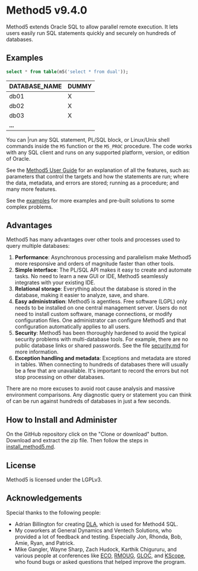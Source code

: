 # Method5 v9.4.0

Method5 extends Oracle SQL to allow parallel remote execution. It lets users easily run SQL statements quickly and securely on hundreds of databases.

## Examples

```sql
select * from table(m5('select * from dual'));
```

|DATABASE_NAME|DUMMY |
|-------------|------|
|db01         |X     |
|db02         |X     |
|db03         |X     |
|**...**      |      |

You can |run any SQL statement, PL/SQL block, or Linux/Unix shell commands inside the `M5` function or the `M5_PROC` procedure. The code works with any SQL client and runs on any supported platform, version, or edition of Oracle.

See the [Method5 User Guide](user_guide.md) for an explanation of all the features, such as: parameters that control the targets and how the statements are run; where the data, metadata, and errors are stored; running as a procedure; and many more features.

See the [examples](examples/readme.md) for more examples and pre-built solutions to some complex problems.

## Advantages

Method5 has many advantages over other tools and processes used to query multiple databases:

1. **Performance**: Asynchronous processing and parallelism make Method5 more responsive and orders of magnitude faster than other tools.
2. **Simple interface**: The PL/SQL API makes it easy to create and automate tasks. No need to learn a new GUI or IDE, Method5 seamlessly integrates with your existing IDE.
3. **Relational storage**: Everything about the database is stored in the database, making it easier to analyze, save, and share.
4. **Easy administration**: Method5 is agentless. Free software (LGPL) only needs to be installed on one central management server. Users do not need to install custom software, manage connections, or modify configuration files. One administrator can configure Method5 and that configuration automatically applies to all users.
5. **Security**: Method5 has been thoroughly hardened to avoid the typical security problems with multi-database tools. For example, there are no public database links or shared passwords. See the file [security.md](security.md) for more information.
6. **Exception handling and metadata**: Exceptions and metadata are stored in tables. When connecting to hundreds of databases there will usually be a few that are unavailable. It's important to record the errors but not stop processing on other databases.

There are no more excuses to avoid root cause analysis and massive environment comparisons. Any diagnostic query or statement you can think of can be run against hundreds of databases in just a few seconds.

## How to Install and Administer

On the GitHub repository click on the "Clone or download" button. Download and extract the zip file. Then follow the steps in [install_method5.md](install_method5.md).

## License

Method5 is licensed under the LGPLv3.

## Acknowledgements

Special thanks to the following people:

* Adrian Billington for creating [DLA](https://github.com/oracle-developer/dla), which is used for Method4 SQL.
* My coworkers at General Dynamics and Ventech Solutions, who provided a lot of feedback and testing. Especially Jon, Rhonda, Bob, Amie, Ryan, and Patrick.
* Mike Gangler, Wayne Sharp, Zach Hudock, Karthik Chigururu, and various people at conferences like [ECO](https://www.eastcoastoracle.org), [RMOUG](https://rmoug.org/), [GLOC](https://gloc.neooug.org/), and [KScope](https://www.odtug.com/), who found bugs or asked questions that helped improve the program.
